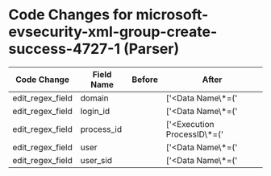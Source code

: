 # Code Changes for microsoft-evsecurity-xml-group-create-success-4727-1 (Parser)

| Code Change | Field Name | Before | After |
|-------------|------------|--------|-------|
| edit_regex_field | domain |  | ['<Data Name\\*=(\'|")SubjectDomainName(\'|")>({domain}[^<]+)</Data>'] |
| edit_regex_field | login_id |  | ['<Data Name\\*=(\'|")SubjectLogonId(\'|")>({login_id}[^<]+)</Data>'] |
| edit_regex_field | process_id |  | ['<Execution ProcessID\\*=(\'|")({process_id}\d+)'] |
| edit_regex_field | user |  | ['<Data Name\\*=(\'|")SubjectUserName(\'|")>({user}[\w\.\-\!\#\^\~]{1,40}\$?)</Data>'] |
| edit_regex_field | user_sid |  | ['<Data Name\\*=(\'|")SubjectUserSid(\'|")>({user_sid}[^<]+)'] |